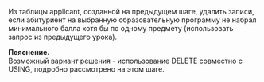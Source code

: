 Из таблицы applicant, созданной на предыдущем шаге, удалить записи, если абитуриент на выбранную образовательную программу не набрал минимального балла хотя бы по одному предмету (использовать запрос из предыдущего урока).  

**Пояснение.**  
Возможный вариант решения - использование DELETE совместно с USING, подробно рассмотрено на этом шаге.